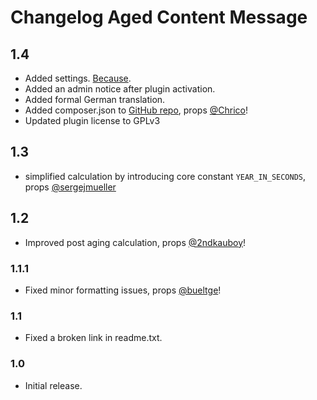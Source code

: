 # Changelog Aged Content Message

## 1.4

* Added settings. [Because](//wordpress.org/support/topic/no-settings-14?replies=5#post-6377383).
* Added an admin notice after plugin activation.
* Added formal German translation.
* Added composer.json to [GitHub repo](//github.com/glueckpress/aged-content-message), props [@Chrico](//github.com/chrico)!
* Updated plugin license to GPLv3

## 1.3

* simplified calculation by introducing core constant `YEAR_IN_SECONDS`, props [@sergejmueller](//github.com/sergejmueller)

## 1.2

* Improved post aging calculation, props [@2ndkauboy](//github.com/2ndkauboy)!

### 1.1.1

* Fixed minor formatting issues, props [@bueltge](//github.com/bueltge)!

### 1.1

* Fixed a broken link in readme.txt.

### 1.0

* Initial release.
